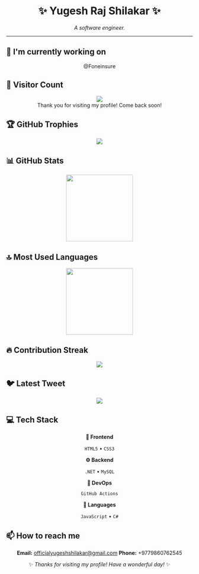 <div align="center">

# ✨ Yugesh Raj Shilakar ✨

<p><em>A software engineer.</em></p>

<hr>

</div>

## 🔭 I'm currently working on

<div align="center"><p>@Foneinsure</p></div>

## 👀 Visitor Count

<!-- ⚠️ Important: Replace 'YOUR-USERNAME' with your actual GitHub username in the URL below -->
<p align="center">
  <img src="https://profile-counter.glitch.me/YOUR-USERNAME/count.svg" />
  <br>Thank you for visiting my profile! Come back soon!
</p>

## 🏆 GitHub Trophies

<!-- ⚠️ Important: Replace 'YOUR-USERNAME' with your actual GitHub username in the URL below -->
<p align="center">
  <img src="https://github-profile-trophy.vercel.app/?username=YOUR-USERNAME&theme=flat&column=7&margin-w=15&margin-h=15" />
</p>

## 📊 GitHub Stats

<!-- ⚠️ Important: Replace 'YOUR-USERNAME' with your actual GitHub username in the URL below -->
<div align="center">
  <img height="180em" src="https://github-readme-stats.vercel.app/api?username=YOUR-USERNAME&show_icons=true&theme=buefy&include_all_commits=true&count_private=true"/>
</div>

## 🔝 Most Used Languages

<!-- ⚠️ Important: Replace 'YOUR-USERNAME' with your actual GitHub username in the URL below -->
<div align="center">
  <img height="180em" src="https://github-readme-stats.vercel.app/api/top-langs/?username=YOUR-USERNAME&layout=compact&langs_count=10&theme=buefy"/>
</div>

## 🔥 Contribution Streak

<!-- ⚠️ Important: Replace 'YOUR-USERNAME' with your actual GitHub username in the URL below -->
<div align="center">
  <img src="https://github-readme-streak-stats.herokuapp.com/?user=YOUR-USERNAME&theme=buefy&hide_border=false" />
</div>

## 🐦 Latest Tweet

<!-- ⚠️ Important: Replace 'YOUR_TWITTER_USERNAME' with your actual Twitter username in the URL below -->
<div align="center">
  <a href="https://github.com/VishwaGauravIn/github-twitter-card-embed"><img src="https://gtce.itsvg.in/api?username=YOUR_TWITTER_USERNAME" /></a>
</div>

## 💻 Tech Stack

<div align="center">

**🎨 Frontend**

`HTML5` • `CSS3`

**⚙️ Backend**

`.NET` • `MySQL`

**🚀 DevOps**

`GitHub Actions`

**💬 Languages**

`JavaScript` • `C#`

</div>

## 📫 How to reach me

<div align="center">

**Email:** officialyugeshshilakar@gmail.com
**Phone:** +9779860762545

</div>

<div align="center">

✨ *Thanks for visiting my profile! Have a wonderful day!* ✨

</div>
